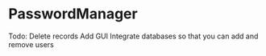 # PasswordManager 
Todo:
Delete records
Add GUI
Integrate databases so that you can add and remove users
